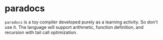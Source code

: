 # paradocs

`paradocs` is a toy compiler developed purely as a learning activity. So don't
use it. The language will support arithmetic, function definition, and
recursion with tail call optimization.
